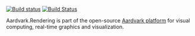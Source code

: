 [![Build status](https://ci.appveyor.com/api/projects/status/oqg1tw2ax1jl8qjx/branch/master?svg=true)](https://ci.appveyor.com/project/haraldsteinlechner/aardvark-rendering/branch/master)
[![Build Status](https://api.travis-ci.org/aardvark-platform/aardvark.rendering.svg?branch=master)](https://travis-ci.org/aardvark-platform/aardvark.rendering)

Aardvark.Rendering is part of the open-source [Aardvark platform](https://github.com/aardvark-platform/aardvark.docs/wiki) for visual computing, real-time graphics and visualization.

